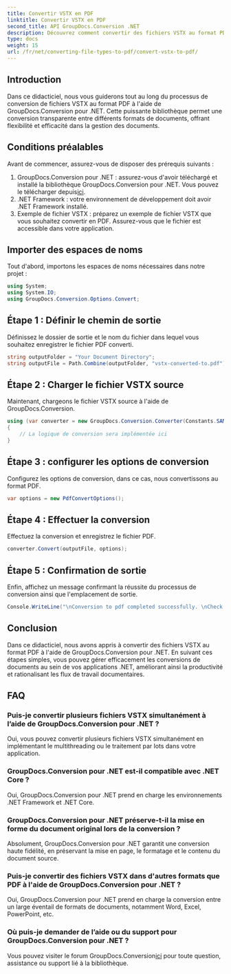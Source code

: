 ```yaml
---
title: Convertir VSTX en PDF
linktitle: Convertir VSTX en PDF
second_title: API GroupDocs.Conversion .NET
description: Découvrez comment convertir des fichiers VSTX au format PDF à l'aide de GroupDocs.Conversion pour .NET. Étapes simples pour une gestion transparente des documents.
type: docs
weight: 15
url: /fr/net/converting-file-types-to-pdf/convert-vstx-to-pdf/
---
```

## Introduction
Dans ce didacticiel, nous vous guiderons tout au long du processus de conversion de fichiers VSTX au format PDF à l'aide de GroupDocs.Conversion pour .NET. Cette puissante bibliothèque permet une conversion transparente entre différents formats de documents, offrant flexibilité et efficacité dans la gestion des documents.
## Conditions préalables
Avant de commencer, assurez-vous de disposer des prérequis suivants :
1.  GroupDocs.Conversion pour .NET : assurez-vous d'avoir téléchargé et installé la bibliothèque GroupDocs.Conversion pour .NET. Vous pouvez le télécharger depuis[ici](https://releases.groupdocs.com/conversion/net/).
2. .NET Framework : votre environnement de développement doit avoir .NET Framework installé.
3. Exemple de fichier VSTX : préparez un exemple de fichier VSTX que vous souhaitez convertir en PDF. Assurez-vous que le fichier est accessible dans votre application.

## Importer des espaces de noms
Tout d'abord, importons les espaces de noms nécessaires dans notre projet :
```csharp
using System;
using System.IO;
using GroupDocs.Conversion.Options.Convert;
```
## Étape 1 : Définir le chemin de sortie
Définissez le dossier de sortie et le nom du fichier dans lequel vous souhaitez enregistrer le fichier PDF converti.
```csharp
string outputFolder = "Your Document Directory";
string outputFile = Path.Combine(outputFolder, "vstx-converted-to.pdf");
```
## Étape 2 : Charger le fichier VSTX source
Maintenant, chargeons le fichier VSTX source à l'aide de GroupDocs.Conversion.
```csharp
using (var converter = new GroupDocs.Conversion.Converter(Constants.SAMPLE_VSTX))
{
    // La logique de conversion sera implémentée ici
}
```
## Étape 3 : configurer les options de conversion
Configurez les options de conversion, dans ce cas, nous convertissons au format PDF.
```csharp
var options = new PdfConvertOptions();
```
## Étape 4 : Effectuer la conversion
Effectuez la conversion et enregistrez le fichier PDF.
```csharp
converter.Convert(outputFile, options);
```
## Étape 5 : Confirmation de sortie
Enfin, affichez un message confirmant la réussite du processus de conversion ainsi que l'emplacement de sortie.
```csharp
Console.WriteLine("\nConversion to pdf completed successfully. \nCheck output in {0}", outputFolder);
```

## Conclusion
Dans ce didacticiel, nous avons appris à convertir des fichiers VSTX au format PDF à l'aide de GroupDocs.Conversion pour .NET. En suivant ces étapes simples, vous pouvez gérer efficacement les conversions de documents au sein de vos applications .NET, améliorant ainsi la productivité et rationalisant les flux de travail documentaires.
## FAQ
### Puis-je convertir plusieurs fichiers VSTX simultanément à l’aide de GroupDocs.Conversion pour .NET ?
Oui, vous pouvez convertir plusieurs fichiers VSTX simultanément en implémentant le multithreading ou le traitement par lots dans votre application.
### GroupDocs.Conversion pour .NET est-il compatible avec .NET Core ?
Oui, GroupDocs.Conversion pour .NET prend en charge les environnements .NET Framework et .NET Core.
### GroupDocs.Conversion pour .NET préserve-t-il la mise en forme du document original lors de la conversion ?
Absolument, GroupDocs.Conversion pour .NET garantit une conversion haute fidélité, en préservant la mise en page, le formatage et le contenu du document source.
### Puis-je convertir des fichiers VSTX dans d'autres formats que PDF à l'aide de GroupDocs.Conversion pour .NET ?
Oui, GroupDocs.Conversion pour .NET prend en charge la conversion entre un large éventail de formats de documents, notamment Word, Excel, PowerPoint, etc.
### Où puis-je demander de l’aide ou du support pour GroupDocs.Conversion pour .NET ?
 Vous pouvez visiter le forum GroupDocs.Conversion[ici](https://forum.groupdocs.com/c/conversion/11) pour toute question, assistance ou support lié à la bibliothèque.